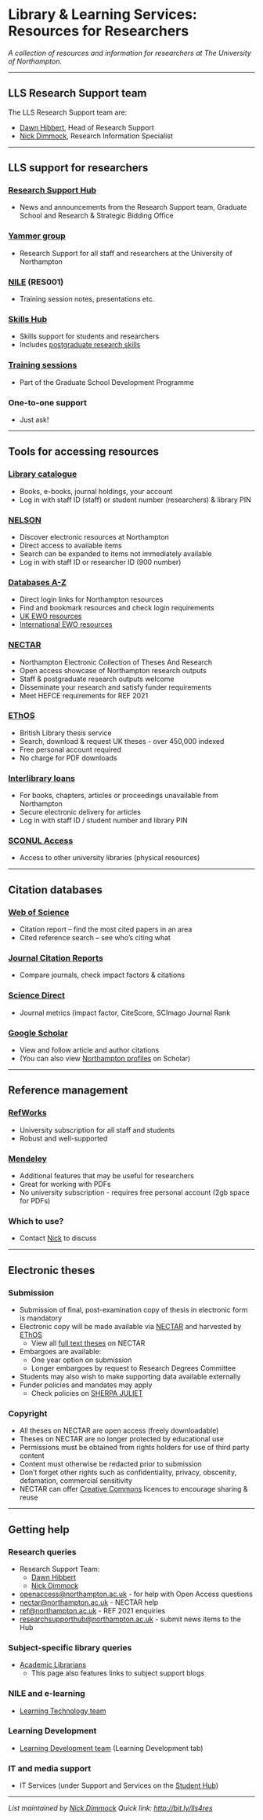 Library & Learning Services: Resources for Researchers
======================================================

*A collection of resources and information for researchers at The University of Northampton.*

-----

LLS Research Support team
-------------------------

The LLS Research Support team are:

- [Dawn Hibbert](https://www.northampton.ac.uk/directories/people/dawn-hibbert/), Head of Research Support
- [Nick Dimmock](https://www.northampton.ac.uk/directories/people/nick.dimmock/), Research Information Specialist

-----

LLS support for researchers
---------------------------

### [Research Support Hub](http://researchsupporthub.northampton.ac.uk)

- News and announcements from the Research Support team, Graduate School and Research & Strategic Bidding Office

### [Yammer group](https://www.yammer.com/northampton.ac.uk/)

- Research Support for all staff and researchers at the University of Northampton

### [NILE](http://nile.northampton.ac.uk) (RES001)

- Training session notes, presentations etc.

### [Skills Hub](https://skillshub.northampton.ac.uk/)

- Skills support for students and researchers
- Includes [postgraduate research skills](https://skillshub.northampton.ac.uk/tag/postgraduate-research-skills/)

### [Training sessions](https://researchsupporthub.northampton.ac.uk/2016/07/13/the-2016-17-pgr-and-ecr-skills-development-programme/)

- Part of the Graduate School Development Programme

### One-to-one support

- Just ask!

-----

Tools for accessing resources
-----------------------------

### [Library catalogue](http://libcat.northampton.ac.uk/)

- Books, e-books, journal holdings, your account
- Log in with staff ID (staff) or student number (researchers) & library PIN

### [NELSON](http://nelson.northampton.ac.uk)

- Discover electronic resources at Northampton
- Direct access to available items
- Search can be expanded to items not immediately available
- Log in with staff ID or researcher ID (900 number)

### [Databases A-Z](http://library.northampton.ac.uk/databases/)

- Direct login links for Northampton resources
- Find and bookmark resources and check login requirements
- [UK EWO resources](http://library.northampton.ac.uk/databases/#c:19)
- [International EWO resources](http://library.northampton.ac.uk/databases/#c:20)

### [NECTAR](http://nectar.northampton.ac.uk)

- Northampton Electronic Collection of Theses And Research
- Open access showcase of Northampton research outputs
- Staff & postgraduate research outputs welcome
- Disseminate your research and satisfy funder requirements
- Meet HEFCE requirements for REF 2021

### [EThOS](http://ethos.bl.uk)

- British Library thesis service
- Search, download & request UK theses - over 450,000 indexed
- Free personal account required
- No charge for PDF downloads

### [Interlibrary loans](https://libcat.northampton.ac.uk/illb)

- For books, chapters, articles or proceedings unavailable from Northampton
- Secure electronic delivery for articles
- Log in with staff ID / student number and library PIN

### [SCONUL Access](https://www.sconul.ac.uk/sconul-access)

- Access to other university libraries (physical resources)

-----

Citation databases
------------------

### [Web of Science](http://library.northampton.ac.uk/databases/#r:133)

- Citation report – find the most cited papers in an area
- Cited reference search – see who’s citing what

### [Journal Citation Reports](http://library.northampton.ac.uk/databases/#r:171)

- Compare journals, check impact factors & citations

### [Science Direct](http://library.northampton.ac.uk/databases/#r:107)

- Journal metrics (impact factor, CiteScore, SCImago Journal Rank

### [Google Scholar](http://scholar.google.co.uk/)

- View and follow article and author citations
- (You can also view [Northampton profiles](https://scholar.google.co.uk/citations?view_op=view_org&hl=en&org=5068945411557991626) on Scholar)

-----

Reference management
--------------------

### [RefWorks](http://library.northampton.ac.uk/databases/#r:101)

- University subscription for all staff and students
- Robust and well-supported

### [Mendeley](https://www.mendeley.com/)

- Additional features that may be useful for researchers
- Great for working with PDFs
- No university subscription - requires free personal account (2gb space for PDFs)

### Which to use?

- Contact [Nick](https://www.northampton.ac.uk/directories/people/nick.dimmock/) to discuss

-----

Electronic theses
-----------------

### Submission

- Submission of final, post-examination copy of thesis in electronic form is mandatory
- Electronic copy will be made available via [NECTAR](http://nectar.northampton.ac.uk/) and harvested by [EThOS](http://ethos.bl.uk)
    - View all [full text theses](http://nectar.northampton.ac.uk/cgi/search/archive/advanced?screen=Search&dataset=archive&documents_merge=ALL&documents=&title_merge=ALL&title=&creators_name_merge=ALL&creators_name=&abstract_merge=ALL&abstract=&keywords_merge=ALL&keywords=&full_text_status=public&divisions_merge=ANY&subjects_merge=ANY&interests_merge=ANY&type=thesis&editors_name_merge=ALL&editors_name=&refereed=EITHER&publication_merge=ALL&publication=&publisher_merge=ALL&publisher=&date=&research_sup_merge=ALL&research_sup=&funders_merge=ALL&funders=&grant_ref_num_merge=ALL&grant_ref_num=&extra_cite_merge=ALL&extra_cite=&note_merge=ALL&note=&satisfyall=ALL&order=-date%2Fcreators_name%2Ftitle&_action_search=Search) on NECTAR
- Embargoes are available:
    - One year option on submission
    - Longer embargoes by request to Research Degrees Committee
- Students may also wish to make supporting data available externally
- Funder policies and mandates may apply
    - Check policies on [SHERPA JULIET](http://www.sherpa.ac.uk/juliet/)

### Copyright

- All theses on NECTAR are open access (freely downloadable)
- Theses on NECTAR are no longer protected by educational use
- Permissions must be obtained from rights holders for use of third party content
- Content must otherwise be redacted prior to submission
- Don’t forget other rights such as confidentiality, privacy, obscenity, defamation, commercial sensitivity
- NECTAR can offer [Creative Commons](https://creativecommons.org/) licences to encourage sharing & reuse

-----

Getting help
------------

### Research queries

- Research Support Team:
    - [Dawn Hibbert](https://www.northampton.ac.uk/directories/people/dawn-hibbert/)
    - [Nick Dimmock](http://www.northampton.ac.uk/directories/people/nick-dimmock)
- <openaccess@northampton.ac.uk> - for help with Open Access questions
- <nectar@northampton.ac.uk> - NECTAR help
- <ref@northampton.ac.uk> - REF 2021 enquiries
- <researchsupporthub@northampton.ac.uk> - submit news items to the Hub
  
### Subject-specific library queries

- [Academic Librarians](http://skillshub.northampton.ac.uk/academic-librarians/)
    - This page also features links to subject support blogs

### NILE and e-learning

- [Learning Technology team](http://blogs.northampton.ac.uk/learntech/)

### Learning Development

- [Learning Development team](https://nile.northampton.ac.uk/) (Learning Development tab)

### IT and media support

- IT Services (under Support and Services on the [Student Hub](https://www.northampton.ac.uk/students))

-----

*List maintained by [Nick Dimmock](https://www.northampton.ac.uk/directories/people/nick.dimmock/)*
*Quick link: <http://bit.ly/lls4res>*